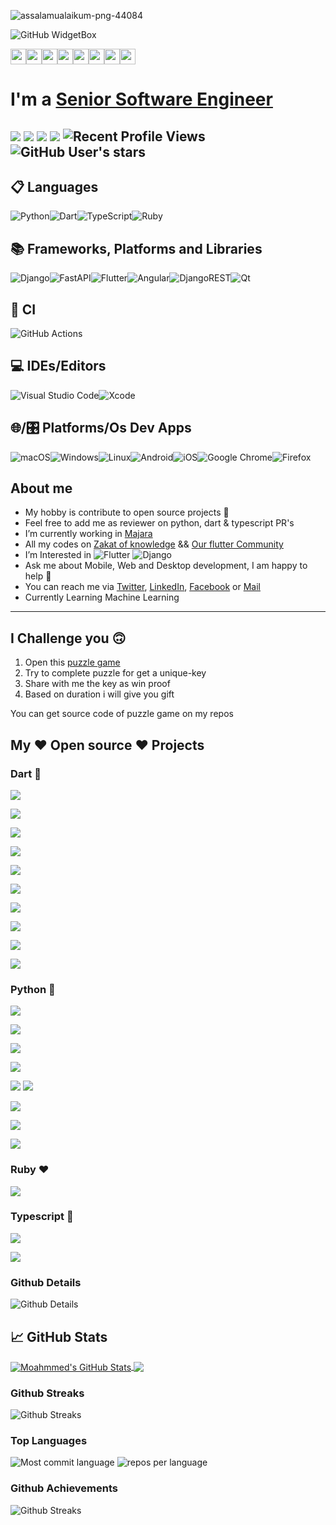 ![assalamualaikum-png-44084](https://user-images.githubusercontent.com/69054810/223467885-09089c94-bbc9-4cdd-8754-0ba5e0c9c07f.png)

![GitHub WidgetBox](https://github-widgetbox.vercel.app/api/profile?username=M97chahboun&data=repositories,stars,commits)

<p>
<a href="https://www.linkedin.com/in/m97chahboun"><img src="https://img.shields.io/badge/linkedin-%230077B5.svg?&style=for-the-badge&logo=linkedin&logoColor=white" height=25></a><a href="https://www.twitter.com/m97chahboun"><img src="https://img.shields.io/badge/twitter-%231DA1F2.svg?&style=for-the-badge&logo=twitter&logoColor=white" height=25></a><a href="https://www.youtube.com/@fluttercommunity-316"><img src="https://img.shields.io/badge/YouTube-FF0000?style=for-the-badge&logo=youtube&logoColor=white" height=25></a><a href="https://medium.com/@m97chahboun"><img src="https://img.shields.io/badge/Medium-12100E?style=for-the-badge&logo=medium&logoColor=white" height=25></a><a href="https://dev.to/m97chahboun"><img src="https://img.shields.io/badge/dev.to-0A0A0A?style=for-the-badge&logo=devdotto&logoColor=white" height=25></a><a href="https://wa.me/212708569068"><img src="https://img.shields.io/badge/WhatsApp-25D366?style=for-the-badge&logo=whatsapp&logoColor=white" height=25></a><a href="https://telegram.me/m97chahboun"><img src="https://img.shields.io/badge/Telegram-2CA5E0?style=for-the-badge&logo=telegram&logoColor=white" height=25></a><a href="https://discord.com/users/m97chahboun#4644"><img src="https://img.shields.io/badge/Discord-7289DA?style=for-the-badge&logo=discord&logoColor=white" height=25></a>
</p>

# I'm a [Senior Software Engineer](https://github.com/m97chahboun)

![](https://img.shields.io/badge/Cross-Platform-Developer) ![](https://img.shields.io/badge/Flutter-Expert-informational) ![](https://img.shields.io/badge/Django-intermediate-green) ![](https://img.shields.io/badge/Exp-6+yrs-orange) ![Recent Profile Views](https://komarev.com/ghpvc/?username=m97chahboun)
![GitHub User's stars](https://img.shields.io/github/stars/M97chahboun?style=social)
---
## 📋 Languages
![Python](https://img.shields.io/badge/python-3670A0?style=for-the-badge&logo=python&logoColor=ffdd54)![Dart](https://img.shields.io/badge/dart-%230175C2.svg?style=for-the-badge&logo=dart&logoColor=white)![TypeScript](https://img.shields.io/badge/typescript-%23007ACC.svg?style=for-the-badge&logo=typescript&logoColor=white)![Ruby](https://img.shields.io/badge/ruby-%23CC342D.svg?style=for-the-badge&logo=ruby&logoColor=white)

## 📚 Frameworks, Platforms and Libraries
![Django](https://img.shields.io/badge/django-%23092E20.svg?style=for-the-badge&logo=django&logoColor=white)![FastAPI](https://img.shields.io/badge/FastAPI-005571?style=for-the-badge&logo=fastapi)![Flutter](https://img.shields.io/badge/Flutter-%2302569B.svg?style=for-the-badge&logo=Flutter&logoColor=white)![Angular](https://img.shields.io/badge/angular-%23DD0031.svg?style=for-the-badge&logo=angular&logoColor=white)![DjangoREST](https://img.shields.io/badge/DJANGO-REST-ff1709?style=for-the-badge&logo=django&logoColor=white&color=ff1709&labelColor=gray)![Qt](https://img.shields.io/badge/Qt-%23217346.svg?style=for-the-badge&logo=Qt&logoColor=white)

## 🔬 CI
![GitHub Actions](https://img.shields.io/badge/github%20actions-%232671E5.svg?style=for-the-badge&logo=githubactions&logoColor=white)

## 💻 IDEs/Editors
![Visual Studio Code](https://img.shields.io/badge/Visual%20Studio%20Code-0078d7.svg?style=for-the-badge&logo=visual-studio-code&logoColor=white)![Xcode](https://img.shields.io/badge/Xcode-007ACC?style=for-the-badge&logo=Xcode&logoColor=white)

## 🌐/🎛️ Platforms/Os Dev Apps
![macOS](https://img.shields.io/badge/mac%20os-000000?style=for-the-badge&logo=macos&logoColor=F0F0F0)![Windows](https://img.shields.io/badge/Windows-0078D6?style=for-the-badge&logo=windows&logoColor=white)![Linux](https://img.shields.io/badge/Linux-FCC624?style=for-the-badge&logo=linux&logoColor=black)![Android](https://img.shields.io/badge/Android-3DDC84?style=for-the-badge&logo=android&logoColor=white)![iOS](https://img.shields.io/badge/iOS-000000?style=for-the-badge&logo=ios&logoColor=white)![Google Chrome](https://img.shields.io/badge/Google%20Chrome-4285F4?style=for-the-badge&logo=GoogleChrome&logoColor=white)![Firefox](https://img.shields.io/badge/Firefox-FF7139?style=for-the-badge&logo=Firefox-Browser&logoColor=white)

## About me
- My hobby is contribute to open source projects 💙
- Feel free to add me as reviewer on python, dart & typescript PR's
- I’m currently working in [Majara](https://www.linkedin.com/company/majaracapital)
- All my codes on [Zakat of knowledge](https://github.com/ZakatKnowledge) && [Our flutter Community](https://github.com/OurFlutterC)
- I’m Interested in ![Flutter](https://img.shields.io/badge/Flutter-02569B?style=for-the-badge&logo=flutter&logoColor=white) ![Django](https://img.shields.io/badge/Django-092E20?style=for-the-badge&logo=django&logoColor=white)
- Ask me about Mobile, Web and Desktop development, I am happy to help 🤝
- You can reach me via [Twitter](https://twitter.com/M97Chahboun), [LinkedIn](https://www.linkedin.com/in/m97chahboun), [Facebook](https://www.facebook.com/m97chahboun) or [Mail](mailto:mchahboun@majaracapital.com)
- Currently Learning Machine Learning

---

## I Challenge you 🙃

1. Open this [puzzle game](puzzle-c4d7d.web.app/#/)
2. Try to complete puzzle for get a unique-key
3. Share with me the key as win proof
4. Based on duration i will give you gift

You can get source code of puzzle game on my repos

## My ❤️ Open source ❤️ Projects

### Dart 💙

<a href="https://github.com/M97Chahboun/flutter_ci_cd"><img src="https://github-readme-stats.vercel.app/api/pin/?username=M97chahboun&repo=flutter_ci_cd&theme=github_dark_dimmed"></a>

<a href="https://github.com/JahezAcademy/mvc_rocket"><img src="https://github-readme-stats.vercel.app/api/pin/?username=JahezAcademy&repo=mvc_rocket&theme=github_dark_dimmed"></a>

<a href="https://github.com/M97chahboun/github_snitch"><img src="https://github-readme-stats.vercel.app/api/pin/?username=M97chahboun&repo=github_snitch&theme=github_dark_dimmed"></a>

<a href="https://github.com/M97Chahboun/rocket_timer"><img src="https://github-readme-stats.vercel.app/api/pin/?username=M97chahboun&repo=rocket_timer&theme=github_dark_dimmed"></a>

<a href="https://github.com/M97chahboun/controllable_widget"><img src="https://github-readme-stats.vercel.app/api/pin/?username=M97chahboun&repo=controllable_widget&theme=github_dark_dimmed"></a>

<a href="https://github.com/JahezAcademy/rocket2dart"><img src="https://github-readme-stats.vercel.app/api/pin/?username=JahezAcademy&repo=rocket2dart&theme=github_dark_dimmed"></a>

<a href="https://github.com/M97chahboun/medill"><img src="https://github-readme-stats.vercel.app/api/pin/?username=M97chahboun&repo=medill&theme=github_dark_dimmed"></a>

<a href="https://github.com/M97chahboun/puzzle_hack"><img src="https://github-readme-stats.vercel.app/api/pin/?username=M97chahboun&repo=puzzle_hack&theme=github_dark_dimmed"></a>

<a href="https://github.com/M97chahboun/advent_of_code_2022"><img src="https://github-readme-stats.vercel.app/api/pin/?username=M97chahboun&repo=advent_of_code_2022&theme=github_dark_dimmed"></a>

<a href="https://github.com/OurFlutterC/navigationbar_bro"><img src="https://github-readme-stats.vercel.app/api/pin/?username=OurFlutterC&repo=navigationbar_bro&theme=github_dark_dimmed"></a>

### Python 💛

<a href="https://github.com/M97chahboun/McPython"><img src="https://github-readme-stats.vercel.app/api/pin/?username=M97chahboun&repo=McPython&theme=github_dark_dimmed"></a>

<a href="https://github.com/M97chahboun/Api-Maker"><img src="https://github-readme-stats.vercel.app/api/pin/?username=M97chahboun&repo=Api-Maker&theme=github_dark_dimmed"></a>

<a href="https://github.com/M97chahboun/McScrpGUI"><img src="https://github-readme-stats.vercel.app/api/pin/?username=M97chahboun&repo=McScrpGUI&theme=github_dark_dimmed"></a>

<a href="https://github.com/M97chahboun/McScraping"><img src="https://github-readme-stats.vercel.app/api/pin/?username=M97chahboun&repo=McScraping&theme=github_dark_dimmed"></a>

<a href="https://github.com/M97chahboun/Mailmerge-with-pyqt5"><img src="https://github-readme-stats.vercel.app/api/pin/?username=M97chahboun&repo=Mailmerge-with-pyqt5&theme=github_dark_dimmed"></a>
<a href="https://github.com/ZakatKnowledge/translateWebSiteWithDjango2"><img src="(https://github-readme-stats.vercel.app/api/pin/?username=ZakatKnowledge&repo=translateWebSiteWithDjango2&theme=github_dark_dimmed"></a>

<a href="https://github.com/ZakatKnowledge/MyGameWithPyQtInAndroid"><img src="https://github-readme-stats.vercel.app/api/pin/?username=ZakatKnowledge&repo=MyGameWithPyQtInAndroid&theme=github_dark_dimmed"></a>

<a href="https://github.com/M97chahboun/dj_landing_page_template"><img src="https://github-readme-stats.vercel.app/api/pin/?username=M97chahboun&repo=dj_landing_page_template&theme=github_dark_dimmed"></a>

<a href="https://github.com/M97Chahboun/Arabic_machine_learning_basics"><img src="https://github-readme-stats.vercel.app/api/pin/?username=M97chahboun&repo=Arabic_machine_learning_basics&theme=github_dark_dimmed"></a>


### Ruby ❤️
<a href="https://github.com/M97chahboun/fastlane-plugin-flutter_bump_version"><img src="https://github-readme-stats.vercel.app/api/pin/?username=M97chahboun&repo=fastlane-plugin-flutter_bump_version&theme=github_dark_dimmed"></a>

### Typescript 💙
<a href="https://github.com/M97chahboun/vscode-branch-timer"><img src="https://github-readme-stats.vercel.app/api/pin/?username=M97chahboun&repo=vscode-branch-timer&theme=github_dark_dimmed"></a>

<a href="https://github.com/M97chahboun/first-angular-project-todo"><img src="https://github-readme-stats.vercel.app/api/pin/?username=M97chahboun&repo=first-angular-project-todo&theme=github_dark_dimmed"></a>

### Github Details

![Github Details](https://github-profile-summary-cards.vercel.app/api/cards/profile-details?username=m97chahboun&theme=github_dark)

## &#x1f4c8; GitHub Stats

<a href="https://github.com/Sboursen">
  <img align="center" src="https://github-readme-stats.vercel.app/api?username=M97Chahboun&show_icons=true&line_height=27&count_private=true&title_color=ffffff&text_color=c9cacc&icon_color=2bbc8a&bg_color=1d1f21" alt="Moahmmed's GitHub Stats" />
</a>
<a href="https://github.com/Sboursen">
  <img align="center" src="https://github-readme-stats.vercel.app/api/top-langs/?username=M97Chahboun&hide=html,css,Jupyter%20notebook&title_color=ffffff&text_color=c9cacc&icon_color=2bbc8a&bg_color=1d1f21&langs_count=3" />
</a>

### Github Streaks

![Github Streaks](https://github-readme-streak-stats.herokuapp.com/?user=m97chahboun&theme=black-ice&hide_border=true&stroke=0000&background=0D1117&ring=e05397&fire=e05397&currStreakLabel=e05397)

### Top Languages

![Most commit language](http://github-profile-summary-cards.vercel.app/api/cards/most-commit-language?username=M97chahboun)
![repos per language](http://github-profile-summary-cards.vercel.app/api/cards/repos-per-language?username=M97chahboun)

### Github Achievements

![Github Streaks](https://github-profile-trophy.vercel.app/?username=m97chahboun&margin-w=5&theme=radical)

